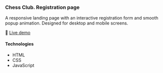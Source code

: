 ### Chess Club. Registration page

A responsive landing page with an interactive registration form and smooth popup animation. Designed for desktop and mobile screens.

🔗  [Live demo](https://dashasites.github.io/chess/)

#### Technologies
- HTML
- CSS
- JavaScript
